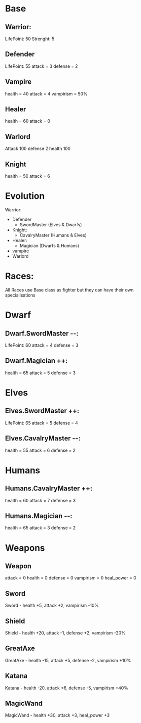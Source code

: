 
# Base

## Warrior:

LifePoint: 50
Strenght: 5

## Defender

LifePoint: 55
attack = 3
defense = 2

## Vampire

health = 40
attack = 4
vampirism = 50%

## Healer

health = 60
attack = 0

## Warlord

Attack 100
defense 2
health 100

## Knight

health = 50
attack = 6

# Evolution

Warrior:
  - Defender
    - SwordMaster (Elves & Dwarfs)
  - Knight:
    - CavalryMaster (Humans & Elves)
  - Healer:
    - Magician (Dwarfs & Humans)
  - vampire
  - Warlord

# Races:
All Races use Base class as fighter but they can have their own specialisations

# Dwarf

## Dwarf.SwordMaster --:

LifePoint: 60
attack = 4
defense = 3


## Dwarf.Magician ++:

health = 65
attack = 5
defense = 3

# Elves

## Elves.SwordMaster ++:

LifePoint: 65
attack = 5
defense = 4


## Elves.CavalryMaster --:

health = 55
attack = 6
defense = 2

# Humans

## Humans.CavalryMaster ++:

health = 60
attack = 7
defense = 3

## Humans.Magician --:

health = 65
attack = 3
defense = 2

# Weapons

## Weapon

attack = 0
health = 0
defense = 0
vampirism = 0
heal_power = 0

## Sword

Sword - health +5, attack +2, vampirism -10%

## Shield

Shield - health +20, attack -1, defense +2, vampirism -20%

## GreatAxe

GreatAxe - health -15, attack +5, defense -2, vampirism +10%

## Katana

Katana - health -20, attack +6, defense -5, vampirism +40%

## MagicWand

MagicWand - health +30, attack +3, heal_power +3